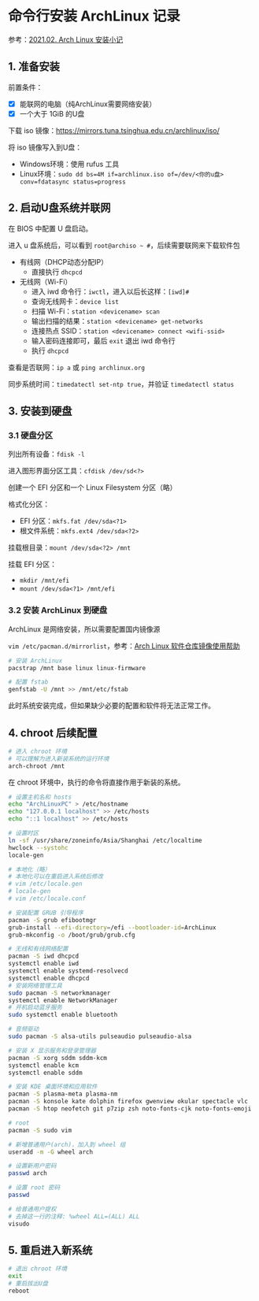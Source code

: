# 命令行安装 ArchLinux 记录

参考：[2021.02. Arch Linux 安装小记](https://zhuanlan.zhihu.com/p/348370646)

## 1. 准备安装

前置条件：

- [x] 能联网的电脑（纯ArchLinux需要网络安装）
- [x] 一个大于 1GiB 的U盘

下载 iso 镜像：https://mirrors.tuna.tsinghua.edu.cn/archlinux/iso/

将 iso 镜像写入到U盘：

- Windows环境：使用 rufus 工具
- Linux环境：`sudo dd bs=4M if=archlinux.iso of=/dev/<你的u盘> conv=fdatasync status=progress`

## 2. 启动U盘系统并联网

在 BIOS 中配置 U 盘启动。

进入 u 盘系统后，可以看到 `root@archiso ~ #`，后续需要联网来下载软件包

- 有线网（DHCP动态分配IP）
  - 直接执行 `dhcpcd`
- 无线网（Wi-Fi）
  - 进入 iwd 命令行：`iwctl`，进入以后长这样：`[iwd]# `
  - 查询无线网卡：`device list`
  - 扫描 Wi-Fi：`station <devicename> scan`
  - 输出扫描的结果：`station <devicename> get-networks`
  - 连接热点 SSID：`station <devicename> connect <wifi-ssid>`
  - 输入密码连接即可，最后 `exit` 退出 iwd 命令行
  - 执行 `dhcpcd`

查看是否联网：`ip a` 或 `ping archlinux.org`

同步系统时间：`timedatectl set-ntp true`，并验证 `timedatectl status`

## 3. 安装到硬盘

### 3.1 硬盘分区

列出所有设备：`fdisk -l`

进入图形界面分区工具：`cfdisk /dev/sd<?>`

创建一个 EFI 分区和一个 Linux Filesystem 分区（略）

格式化分区：

- EFI 分区：`mkfs.fat /dev/sda<?1>`
- 根文件系统：`mkfs.ext4 /dev/sda<?2>`

挂载根目录：`mount /dev/sda<?2> /mnt`

挂载 EFI 分区：

- `mkdir /mnt/efi`
- `mount /dev/sda<?1> /mnt/efi`

### 3.2 安装 ArchLinux 到硬盘

ArchLinux 是网络安装，所以需要配置国内镜像源

`vim /etc/pacman.d/mirrorlist`，参考：[Arch Linux 软件仓库镜像使用帮助](https://mirrors.tuna.tsinghua.edu.cn/help/archlinux/)

```sh
# 安装 ArchLinux
pacstrap /mnt base linux linux-firmware

# 配置 fstab
genfstab -U /mnt >> /mnt/etc/fstab
```

此时系统安装完成，但如果缺少必要的配置和软件将无法正常工作。

## 4. chroot 后续配置

```sh
# 进入 chroot 环境
# 可以理解为进入新装系统的运行环境
arch-chroot /mnt
```

在 chroot 环境中，执行的命令将直接作用于新装的系统。

```sh
# 设置主机名和 hosts
echo "ArchLinuxPC" > /etc/hostname
echo "127.0.0.1 localhost" >> /etc/hosts
echo "::1 localhost" >> /etc/hosts

# 设置时区
ln -sf /usr/share/zoneinfo/Asia/Shanghai /etc/localtime
hwclock --systohc
locale-gen

# 本地化（略）
# 本地化可以在重启进入系统后修改
# vim /etc/locale.gen
# locale-gen
# vim /etc/locale.conf

# 安装配置 GRUB 引导程序
pacman -S grub efibootmgr
grub-install --efi-directory=/efi --bootloader-id=ArchLinux
grub-mkconfig -o /boot/grub/grub.cfg

# 无线和有线网络配置
pacman -S iwd dhcpcd
systemctl enable iwd
systemctl enable systemd-resolvecd
systemctl enable dhcpcd
# 安装网络管理工具
sudo pacman -S networkmanager
systemctl enable NetworkManager
# 开机启动蓝牙服务
sudo systemctl enable bluetooth

# 音频驱动
sudo pacman -S alsa-utils pulseaudio pulseaudio-alsa

# 安装 X 显示服务和登录管理器
pacman -S xorg sddm sddm-kcm
systemctl enable kcm
systemctl enable sddm

# 安装 KDE 桌面环境和应用软件
pacman -S plasma-meta plasma-nm
pacman -S konsole kate dolphin firefox gwenview okular spectacle vlc
pacman -S htop neofetch git p7zip zsh noto-fonts-cjk noto-fonts-emoji

# root
pacman -S sudo vim 

# 新增普通用户(arch)，加入到 wheel 组
useradd -m -G wheel arch

# 设置新用户密码
passwd arch

# 设置 root 密码
passwd

# 给普通用户提权
# 去掉这一行的注释: %wheel ALL=(ALL) ALL
visudo

```

## 5. 重启进入新系统

```sh
# 退出 chroot 环境
exit
# 重启拔出U盘
reboot
```

